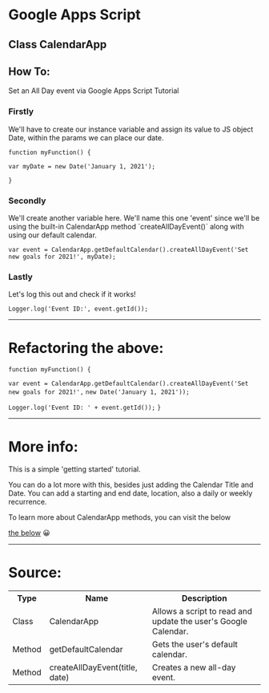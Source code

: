 <h1>Google Apps Script</h1>
<h2>Class CalendarApp</h2>

<h2>How To:</h2><p> Set an All Day event via Google Apps Script Tutorial</p>

<h3>Firstly</h3>
We'll have to create our instance variable and assign its value to JS object Date, within the params we can place our date.

`function myFunction() {`

  `var myDate = new Date('January 1, 2021');`
  
`}`

<h3>Secondly</h3>
We'll create another variable here. We'll name this one 'event' since we'll be using the built-in CalendarApp method `createAllDayEvent()`
along with using our default calendar.

`var event = CalendarApp.getDefaultCalendar().createAllDayEvent('Set new goals for 2021!', myDate);`

<h3>Lastly</h3>
Let's log this out and check if it works!

`Logger.log('Event ID:', event.getId());`
<hr>

<h1>Refactoring the above:</h1>

`function myFunction() {`

  `var event = CalendarApp.getDefaultCalendar().createAllDayEvent('Set new goals for 2021!',`
  `new Date('January 1, 2021'));`
  
  `Logger.log('Event ID: ' + event.getId());`
`}`

<hr>
<h1>More info:</h1>
This is a simple 'getting started' tutorial.

You can do a lot more with this, besides just adding the Calendar Title and Date. You can add a starting and end date, location, 
also a daily or weekly recurrence.

To learn more about CalendarApp methods, you can visit the below

<a href="https://developers.google.com/apps-script/reference/calendar/calendar-app#getDefaultCalendar()">the below</a> 😀 


<hr>
<h1>Source:</h1>
<table>
  <tr>
    <th>Type</th>
    <th>Name</th>
    <th>Description</th>
  </tr>
  <tr>
    <td>Class</td>
    <td>CalendarApp</td>
    <td>Allows a script to read and update the user's Google Calendar.</td>
  </tr>
    <tr>
    <td>Method</td>
    <td>getDefaultCalendar</td>
    <td>Gets the user's default calendar.</td>
  </tr>
    <tr>
    <td>Method</td>
    <td>createAllDayEvent(title, date)</td>
    <td>Creates a new all-day event.</td>
  </tr>
  <tr>
</table>
